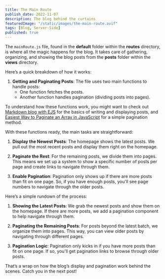 ```yaml
---
title: The Main Route
publish_date: 2022-11-07
description: The blog behind the curtains
featuredImage: "/static/images/the-main-route.avif"
tags: [Blog, Server-Side]
published: true
---
```


The `mainRoute.js` file, found in the **default** folder within the **routes** directory, is where all the magic happens for the blog. It takes care of gathering, organizing, and showing the blog posts from the **posts** folder within the **views** directory.

Here’s a quick breakdown of how it works:

1. **Getting and Paginating Posts**: The file uses two main functions to handle posts:
    - One function fetches the posts.
    - Another function handles pagination (dividing posts into pages).

To understand how these functions work, you might want to check out [Markdown blog with EJS](https://lebcit.github.io/posts/markdown-blog-with-ejs/) for the basics of writing and displaying posts, and [Easiest Way to Paginate an Array in JavaScript](https://shouts.dev/articles/easiest-way-to-paginate-an-array-in-javascript) for a simple pagination method.

With these functions ready, the main tasks are straightforward:

1. **Display the Newest Posts**: The homepage shows the latest posts. We pull out the most recent posts and display them right on the homepage.

2. **Paginate the Rest**: For the remaining posts, we divide them into pages. This means we set up a system to show a specific number of posts per page and create links to navigate through them.

3. **Enable Pagination**: Pagination only shows up if there are more posts than fit on one page. So, if you have enough posts, you'll see page numbers to navigate through the older posts.

Here’s a simple rundown of the process:

1. **Showing the Latest Posts**: We grab the newest posts and show them on the homepage. If there are more posts, we add a pagination component to help navigate through them.

2. **Paginating the Remaining Posts**: For posts beyond the latest batch, we organize them into pages. This way, you can view older posts by navigating through different pages.

3. **Pagination Logic**: Pagination only kicks in if you have more posts than fit on one page. If so, you'll get pagination links to browse through older posts.

That’s a wrap on how the blog’s display and pagination work behind the scenes. Catch you in the next post!
